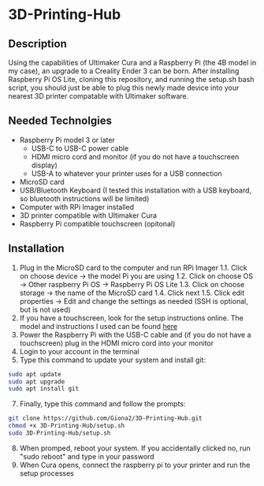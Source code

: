 # 3D-Printing-Hub
## Description
Using the capabilities of Ultimaker Cura and a Raspberry Pi (the 4B model in my case), an upgrade to a Creality Ender 3 can be born. After installing Raspberry Pi OS Lite, cloning this repository, and running the setup.sh bash script, you should just be able to plug this newly made device into your nearest 3D printer compatable with Ultimaker software.
## Needed Technolgies
- Raspberry Pi model 3 or later
  - USB-C to USB-C power cable
  - HDMI micro cord and monitor (if you do not have a touchscreen display)
  - USB-A to whatever your printer uses for a USB connection
- MicroSD card
- USB/Bluetooth Keyboard (I tested this installation with a USB keyboard, so bluetooth instructions will be limited)
- Computer with RPi Imager installed
- 3D printer compatible with Ultimaker Cura
- Raspberry Pi compatible touchscreen (opitonal)
## Installation
1. Plug in the MicroSD card to the computer and run RPi Imager
	1.1. Click on choose device -> the model Pi you are using
	1.2. Click on choose OS -> Other raspberry Pi OS -> Raspberry Pi OS Lite
	1.3. Click on choose storage -> the name of the MicroSD card
	1.4. Click next
	1.5. Click edit properties -> Edit and change the settings as needed (SSH is optional, but is not used)
2. If you have a touchscreen, look for the setup instructions online. The model and instructions I used can be found [here](https://www.raspberrypi.com/documentation/accessories/display.html)
3. Power the Raspberry Pi with the USB-C cable and (if you do not have a touchscreen) plug in the HDMI micro cord into your monitor
5. Login to your account in the terminal
6. Type this command to update your system and install git:
```bash
sudo apt update
sudo apt upgrade
sudo apt install git
```
7. Finally, type this command and follow the prompts:
```bash
git clone https://github.com/Giona2/3D-Printing-Hub.git
chmod +x 3D-Printing-Hub/setup.sh
sudo 3D-Printing-Hub/setup.sh
```
8. When promped, reboot your system. If you accidentally clicked no, run "sudo reboot" and type in your password
9. When Cura opens, connect the raspberry pi to your printer and run the setup processes
